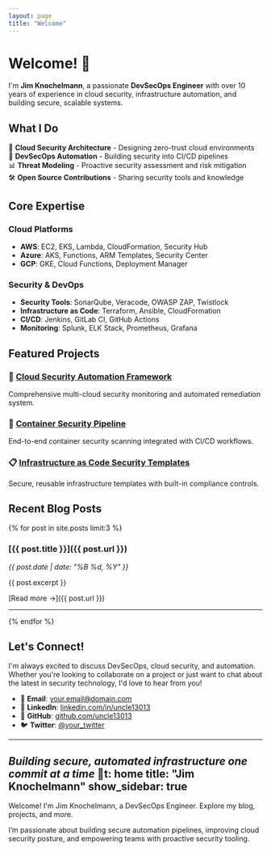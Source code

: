 ```yaml
---
layout: page
title: "Welcome"
---
```


# Welcome! 👋

I'm **Jim Knochelmann**, a passionate **DevSecOps Engineer** with over 10 years of experience in cloud security, infrastructure automation, and building secure, scalable systems.

## What I Do

🔐 **Cloud Security Architecture** - Designing zero-trust cloud environments  
🤖 **DevSecOps Automation** - Building security into CI/CD pipelines  
📊 **Threat Modeling** - Proactive security assessment and risk mitigation  
🛠️ **Open Source Contributions** - Sharing security tools and knowledge

## Core Expertise

### Cloud Platforms
- **AWS**: EC2, EKS, Lambda, CloudFormation, Security Hub
- **Azure**: AKS, Functions, ARM Templates, Security Center
- **GCP**: GKE, Cloud Functions, Deployment Manager

### Security & DevOps
- **Security Tools**: SonarQube, Veracode, OWASP ZAP, Twistlock
- **Infrastructure as Code**: Terraform, Ansible, CloudFormation
- **CI/CD**: Jenkins, GitLab CI, GitHub Actions
- **Monitoring**: Splunk, ELK Stack, Prometheus, Grafana

## Featured Projects

### 🚀 [Cloud Security Automation Framework](/portfolio/cloud-security-framework/)
Comprehensive multi-cloud security monitoring and automated remediation system.

### 🐳 [Container Security Pipeline](/portfolio/container-security-pipeline/)
End-to-end container security scanning integrated with CI/CD workflows.

### 📋 [Infrastructure as Code Security Templates](/portfolio/iac-security-templates/)
Secure, reusable infrastructure templates with built-in compliance controls.

## Recent Blog Posts

{% for post in site.posts limit:3 %}
### [{{ post.title }}]({{ post.url }})
*{{ post.date | date: "%B %d, %Y" }}*

{{ post.excerpt }}

[Read more →]({{ post.url }})

---
{% endfor %}

## Let's Connect!

I'm always excited to discuss DevSecOps, cloud security, and automation. Whether you're looking to collaborate on a project or just want to chat about the latest in security technology, I'd love to hear from you!

- 📧 **Email**: [your.email@domain.com](mailto:your.email@domain.com)
- 💼 **LinkedIn**: [linkedin.com/in/uncle13013](https://linkedin.com/in/uncle13013)
- 🐙 **GitHub**: [github.com/uncle13013](https://github.com/uncle13013)
- 🐦 **Twitter**: [@your_twitter](https://twitter.com/your_twitter)

---

*Building secure, automated infrastructure one commit at a time* 🚀t: home
title: "Jim Knochelmann"
show_sidebar: true
---

Welcome! I'm Jim Knochelmann, a DevSecOps Engineer. Explore my blog, projects, and more.

I’m passionate about building secure automation pipelines, improving cloud security posture, and empowering teams with proactive security tooling.
